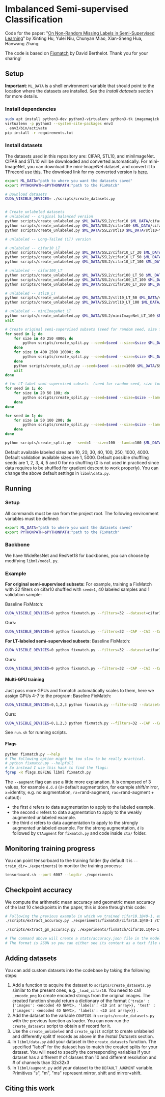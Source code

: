 # Imbalanced Semi-supervised Classification 

Code for the paper: "[On Non-Random Missing Labels in Semi-Supervised Learning]()" by 
Xinting Hu, Yulei Niu, Chunyan Miao, Xian-Sheng Hua, Hanwang Zhang

The code is based on [Fixmatch](https://github.com/google-research/fixmatch) by David Berthelot. Thank you for your sharing!


## Setup

**Important**: `ML_DATA` is a shell environment variable that should point to the location where the datasets are installed. See the *Install datasets* section for more details.

### Install dependencies

```bash
sudo apt install python3-dev python3-virtualenv python3-tk imagemagick
virtualenv -p python3 --system-site-packages env3
. env3/bin/activate
pip install -r requirements.txt
```

### Install datasets
The datasets used in this repository are: CIFAR, STL10, and miniImageNet. 
CIFAR and STL10 will be downloaded and converted automatically. For mini-ImageNet, you can download the mini-ImageNet dataset, and convert it to TFrecord use [this](https://github.com/kmonachopoulos/ImageNet-to-TFrecord/tree/c722ad22f72bb8c7c674972b25c35d1734481537). The download link for my converted version is [here](https://drive.google.com/drive/folders/15TBbksuEWYmvN9N40MdFjRxuw96W-Vh2?usp=sharing).

```bash
export ML_DATA="path to where you want the datasets saved"
export PYTHONPATH=$PYTHONPATH:"path to the FixMatch"

# Download datasets
CUDA_VISIBLE_DEVICES= ./scripts/create_datasets.py


# Create unlabeled datasets 
# unlabeled -- original balanced version
python scripts/create_unlabeled.py $ML_DATA/SSL2/cifar10 $ML_DATA/cifar10-train.tfrecord &
python scripts/create_unlabeled.py $ML_DATA/SSL2/cifar100 $ML_DATA/cifar100-train.tfrecord &
python scripts/create_unlabeled.py $ML_DATA/SSL2/stl10 $ML_DATA/stl10-train.tfrecord $ML_DATA/stl10-unlabeled.tfrecord &

# unlabeled -- Long-Tailed (LT) version 

# unlabeled -- cifar10_LT
python scripts/create_unlabeled.py $ML_DATA/SSL2/cifar10_LT_20 $ML_DATA/cifar10-train.tfrecord &
python scripts/create_unlabeled.py $ML_DATA/SSL2/cifar10_LT_50 $ML_DATA/cifar10-train.tfrecord &
python scripts/create_unlabeled.py $ML_DATA/SSL2/cifar10_LT_100 $ML_DATA/cifar10_LT_100-train.tfrecord &

# unlabeled -- cifar100_LT
python scripts/create_unlabeled.py $ML_DATA/SSL2/cifar100_LT_50 $ML_DATA/cifar100_LT_50-train.tfrecord &
python scripts/create_unlabeled.py $ML_DATA/SSL2/cifar100_LT_100 $ML_DATA/cifar100_LT_100-train.tfrecord &
python scripts/create_unlabeled.py $ML_DATA/SSL2/cifar100_LT_200 $ML_DATA/cifar100-train.tfrecord &

# unlabeled -- stl10_LT
python scripts/create_unlabeled.py $ML_DATA/SSL2/stl10_LT_50 $ML_DATA/stl10-train.tfrecord $ML_DATA/stl10-unlabeled.tfrecord &
python scripts/create_unlabeled.py $ML_DATA/SSL2/stl10_LT_100 $ML_DATA/stl10-train.tfrecord $ML_DATA/stl10-unlabeled.tfrecord &

# unlabeled -- miniImageNet_LT
python scripts/create_unlabeled.py $ML_DATA/SSL2/miniImageNet_LT_100 $ML_DATA/miniImageNet-train.tfrecord 
wait

# Create original semi-supervised subsets (seed for random seed, size for the whole size of the labeled data)
for seed in 1; do
    for size in 40 250 4000; do
        python scripts/create_split.py --seed=$seed --size=$size $ML_DATA/SSL2/cifar10 $ML_DATA/cifar10-train.tfrecord &
    done
    for size in 400 2500 10000; do
        python scripts/create_split.py --seed=$seed --size=$size $ML_DATA/SSL2/cifar100 $ML_DATA/cifar100-train.tfrecord &
    done
    python scripts/create_split.py --seed=$seed --size=1000 $ML_DATA/SSL2/stl10 $ML_DATA/stl10-train.tfrecord $ML_DATA/stl10-unlabeled.tfrecord &
    wait
done

# for LT-label semi-supervised subsets  (seed for random seed, size for the max size of labeled data among classes, lamda for imabalance ratio of the labeled data)
for seed in 1; do
    for size in 20 50 100; do
        python scripts/create_split.py --seed=$seed --size=$size --lamda=$size $ML_DATA/SSL2/cifar10_LT_$size $ML_DATA/cifar10-train.tfrecord &
    done
done 

for seed in 1; do
    for size in 50 100 200; do
        python scripts/create_split.py --seed=$seed --size=$size --lamda=50 $ML_DATA/SSL2/cifar100_LT_$size $ML_DATA/cifar100-train.tfrecord &
    done
done 

python scripts/create_split.py --seed=1 --size=100 --lamda=100 $ML_DATA/SSL2/miniImageNet_LT_100 $ML_DATA/miniImageNet_LT_100-train.tfrecord &


```
Default available labeled sizes are 10, 20, 30, 40, 100, 250, 1000, 4000.
Default validation available sizes are 1, 5000.
Default possible shuffling seeds are 1, 2, 3, 4, 5 and 0 for no shuffling (0 is not used in practiced since data requires to be
shuffled for gradient descent to work properly).
You can change the above default settings in `libml\data.py`.

## Running

### Setup

All commands must be ran from the project root. The following environment variables must be defined:
```bash
export ML_DATA="path to where you want the datasets saved"
export PYTHONPATH=$PYTHONPATH:"path to the FixMatch"
```
### Backbone 
We have WideResNet and ResNet18 for backbones, you can choose by modifying `libml/model.py`.

### Example

**For original semi-supervised subsets:**
For example, training a FixMatch with 32 filters on cifar10 shuffled with `seed=1`, 40 labeled samples and 1 validation sample:

Baseline FixMatch:
```bash
CUDA_VISIBLE_DEVICES=0 python fixmatch.py --filters=32 --dataset=cifar10.1@40-1 --train_dir ./experiments/fixmatch
```

Ours:
```bash
CUDA_VISIBLE_DEVICES=0 python fixmatch.py --filters=32 --CAP --CAI --CADR --dataset=cifar10.1@40-1 --train_dir ./experiments/fixmatch
```


**For LT-labeled semi-supervised subsets:**
Baseline FixMatch:
```bash
CUDA_VISIBLE_DEVICES=0 python fixmatch.py --filters=32 --dataset=cifar10_LT_20.1@20-1 --train_dir ./experiments/fixmatch
```

Ours:
```bash
CUDA_VISIBLE_DEVICES=0 python fixmatch.py --filters=32 --CAP --CAI --CADR --dataset=cifar10_LT_20.1@20-1 --train_dir ./experiments/fixmatch
```


#### Multi-GPU training
Just pass more GPUs and fixmatch automatically scales to them, here we assign GPUs 4-7 to the program:
Baseline FixMatch:
```bash
CUDA_VISIBLE_DEVICES=0,1,2,3 python fixmatch.py --filters=32 --dataset=cifar10_LT_20.1@20-1 --train_dir ./experiments/fixmatch --devicenum=4
```

Ours:
```bash
CUDA_VISIBLE_DEVICES=0,1,2,3 python fixmatch.py --filters=32 --CAP --CAI --CADR --dataset=cifar10_LT_20.1@20-1 --train_dir ./experiments/fixmatch --devicenum=4
```

See `run.sh` for running scripts.


#### Flags

```bash
python fixmatch.py --help
# The following option might be too slow to be really practical.
# python fixmatch.py --helpfull
# So instead I use this hack to find the flags:
fgrep -R flags.DEFINE libml fixmatch.py
```

The `--augment` flag can use a little more explanation. It is composed of 3 values, for example `d.d.d`
(`d`=default augmentation, for example shift/mirror, `x`=identity, e.g. no augmentation, `ra`=rand-augment,
 `rac`=rand-augment + cutout):
- the first `d` refers to data augmentation to apply to the labeled example. 
- the second `d` refers to data augmentation to apply to the weakly augmented unlabeled example. 
- the third `d` refers to data augmentation to apply to the strongly augmented unlabeled example. For the strong
augmentation, `d` is followed by `CTAugment` for `fixmatch.py` and code inside `cta/` folder.



## Monitoring training progress

You can point tensorboard to the training folder (by default it is `--train_dir=./experiments`) to monitor the training
process:

```bash
tensorboard.sh --port 6007 --logdir ./experiments
```

## Checkpoint accuracy

We compute the arithmetic mean accuracy and geometric mean accuracy of the last 10 checkpoints in the paper, this is done through this code:

```bash
# Following the previous example in which we trained cifar10.1@40-1, extracting accuracy:
./scripts/extract_accuracy.py ./experiments/fixmatch/cifar10.1@40-1 /CTAugment_depth2_th0.80_decay0.990/FixMatch_archresnet_batch64_confidence0.95_filters32_lr0.03_nclass10_repeat4_scales3_uratio7_wd0.0005_wu1.0/

./scripts/extract_gm_accuracy.py ./experiments/fixmatch/cifar10.1@40-1 /CTAugment_depth2_th0.80_decay0.990/FixMatch_archresnet_batch64_confidence0.95_filters32_lr0.03_nclass10_repeat4_scales3_uratio7_wd0.0005_wu1.0/

# The command above will create a stats/accuracy.json file in the model folder.
# The format is JSON so you can either see its content as a text file or process it to your liking.
```

## Adding datasets
You can add custom datasets into the codebase by taking the following steps:

1. Add a function to acquire the dataset to `scripts/create_datasets.py` similar to the present ones, e.g. `_load_cifar10`. 
You need to call `_encode_png` to create encoded strings from the original images.
The created function should return a dictionary of the format 
`{'train' : {'images': <encoded 4D NHWC>, 'labels': <1D int array>},
'test' : {'images': <encoded 4D NHWC>, 'labels': <1D int array>}}` .
2. Add the dataset to the variable `CONFIGS` in `scripts/create_datasets.py` with the previous function as loader. 
You can now run the `create_datasets` script to obtain a tf record for it.
3. Use the `create_unlabeled` and `create_split` script to create unlabeled and differently split tf records as above in the *Install Datasets* section.
4. In `libml/data.py` add your dataset in the `create_datasets` function. The specified "label" for the dataset has to match
the created splits for your dataset. You will need to specify the corresponding variables if your dataset 
has a different # of classes than 10 and different resolution and # of channels than 32x32x3
5. In `libml/augment.py` add your dataset to the `DEFAULT_AUGMENT` variable. Primitives "s", "m", "ms" represent mirror, shift and mirror+shift. 

## Citing this work

<!-- ```bibtex
@article{sohn2020fixmatch,
    title={FixMatch: Simplifying Semi-Supervised Learning with Consistency and Confidence},
    author={Kihyuk Sohn and David Berthelot and Chun-Liang Li and Zizhao Zhang and Nicholas Carlini and Ekin D. Cubuk and Alex Kurakin and Han Zhang and Colin Raffel},
    journal={arXiv preprint arXiv:2001.07685},
    year={2020},
}
```
 -->
